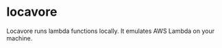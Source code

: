 locavore
========

Locavore runs lambda functions locally.  It emulates AWS Lambda on your machine.

